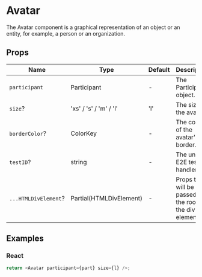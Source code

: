 # Avatar

The Avatar component is a graphical representation of an object or an entity, for example, a person or an organization.

## Props

| Name                 | Type                    | Default | Description                                               |
| -------------------- | ----------------------- | ------- | --------------------------------------------------------- |
| `participant`        | Participant             | -       | The Participant object.                                   |
| `size`?              | 'xs' / 's' / 'm' / 'l'  | 'l'     | The size of the avatar.                                   |
| `borderColor`?       | ColorKey                | -       | The color of the avatar's border.                         |
| `testID`?            | string                  | -       | The unique E2E test handler.                              |
| `...HTMLDivElement`? | Partial(HTMLDivElement) | -       | Props that will be passed to the root of the div element. |

## Examples

### React

```javascript
return <Avatar participant={part} size={l} />;
```

